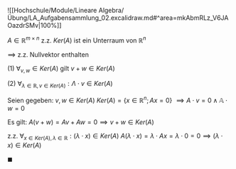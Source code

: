![[Hochschule/Module/Lineare Algebra/Übung/LA_Aufgabensammlung_02.excalidraw.md#^area=mkAbmRLz_V6JAOazdrSMv|100%]]

$A \in \mathbb{R}^{m \times n}$
z.z. $Ker(A)$ ist ein Unterraum von $\mathbb{R}^{n}$

$\implies$ z.z. Nullvektor enthalten

(1)
$\forall_{v,w} \in Ker(A)$ gilt
$v+w \in Ker(A)$

(2)
$\forall_{\lambda \in \mathbb{R},v \in Ker(A)}:\Lambda  \cdot v \in Ker(A)$

Seien gegeben: $v,w \in Ker(A)$
$Ker(A) = \{x \in \mathbb{R}^{n};Ax=0\}$
$\implies A \cdot v=0 \land \mathbb{A} \cdot w=0$

Es gilt: $A(v+w)= Av + Aw = 0 \implies v+w \in Ker(A)$

z.z. $\forall_{x \in Ker(A),\lambda\in \mathbb{R}}:(\lambda \cdot x) \in Ker(A)$
$A(\lambda \cdot x) =\lambda  \cdot Ax =\lambda \cdot 0=0 \implies (\lambda \cdot x) \in Ker(A)$

$\blacksquare$
